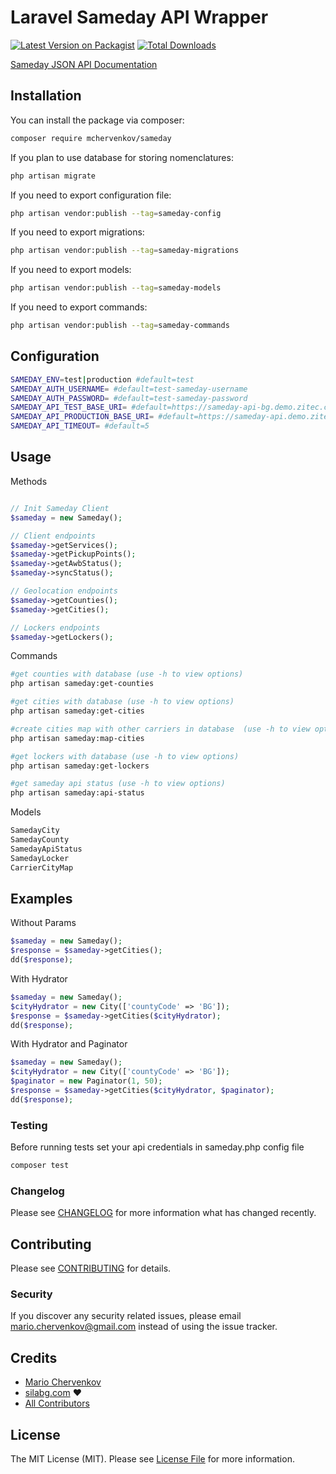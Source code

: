 # Laravel Sameday API Wrapper

[![Latest Version on Packagist](https://img.shields.io/packagist/v/mchervenkov/sameday.svg?style=flat-square)](https://packagist.org/packages/mchervenkov/sameday)
[![Total Downloads](https://img.shields.io/packagist/dt/mchervenkov/sameday.svg?style=flat-square)](https://packagist.org/packages/mchervenkov/sameday)

[Sameday JSON API Documentation](https://sameday.bg/)

## Installation

You can install the package via composer:

```bash
composer require mchervenkov/sameday
```

If you plan to use database for storing nomenclatures:

```bash
php artisan migrate
```

If you need to export configuration file:

```bash
php artisan vendor:publish --tag=sameday-config
```

If you need to export migrations:

```bash
php artisan vendor:publish --tag=sameday-migrations
```

If you need to export models:

```bash
php artisan vendor:publish --tag=sameday-models
```

If you need to export commands:

```bash
php artisan vendor:publish --tag=sameday-commands
```

## Configuration

```bash
SAMEDAY_ENV=test|production #default=test
SAMEDAY_AUTH_USERNAME= #default=test-sameday-username
SAMEDAY_AUTH_PASSWORD= #default=test-sameday-password
SAMEDAY_API_TEST_BASE_URI= #default=https://sameday-api-bg.demo.zitec.com
SAMEDAY_API_PRODUCTION_BASE_URI= #default=https://sameday-api.demo.zitec.com
SAMEDAY_API_TIMEOUT= #default=5
```

## Usage

Methods
```php

// Init Sameday Client
$sameday = new Sameday();

// Client endpoints
$sameday->getServices();
$sameday->getPickupPoints();
$sameday->getAwbStatus();
$sameday->syncStatus();

// Geolocation endpoints
$sameday->getCounties();
$sameday->getCities();

// Lockers endpoints
$sameday->getLockers();
```

Commands

```bash
#get counties with database (use -h to view options)
php artisan sameday:get-counties

#get cities with database (use -h to view options)
php artisan sameday:get-cities

#create cities map with other carriers in database  (use -h to view options)
php artisan sameday:map-cities

#get lockers with database (use -h to view options)
php artisan sameday:get-lockers 

#get sameday api status (use -h to view options)
php artisan sameday:api-status
```

Models
```php
SamedayCity
SamedayCounty
SamedayApiStatus
SamedayLocker
CarrierCityMap
```

## Examples

Without Params
```php
$sameday = new Sameday();
$response = $sameday->getCities();
dd($response);

```

With Hydrator
```php
$sameday = new Sameday();
$cityHydrator = new City(['countyCode' => 'BG']);
$response = $sameday->getCities($cityHydrator);
dd($response);
```

With Hydrator and Paginator
```php
$sameday = new Sameday();
$cityHydrator = new City(['countyCode' => 'BG']);
$paginator = new Paginator(1, 50);
$response = $sameday->getCities($cityHydrator, $paginator);
dd($response);
```

### Testing
Before running tests set your api credentials in sameday.php config file
```bash
composer test
```

### Changelog

Please see [CHANGELOG](CHANGELOG.md) for more information what has changed recently.

## Contributing

Please see [CONTRIBUTING](CONTRIBUTING.md) for details.

### Security

If you discover any security related issues, please email mario.chervenkov@gmail.com instead of using the issue tracker.

## Credits

-   [Mario Chervenkov](https://github.com/mariochervenkov)
-   [silabg.com](https://www.silabg.com/) :heart:
-   [All Contributors](../../contributors)

## License

The MIT License (MIT). Please see [License File](LICENSE.md) for more information.

